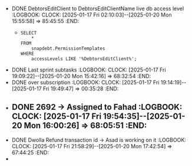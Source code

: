 - DONE DebtorsEditClient to DebtorsEditClientName live db access level
  :LOGBOOK:
  CLOCK: [2025-01-17 Fri 02:10:03]--[2025-01-20 Mon 15:55:58] =>  85:45:55
  :END:
	- ```apl
	  SELECT 
	      *
	  FROM
	      snapdebt.PermissionTemplates
	  WHERE
	      accessLevels LIKE '%DebtorsEditClient%';
	  ```
- DONE Last sprint subtasks
  :LOGBOOK:
  CLOCK: [2025-01-17 Fri 19:09:22]--[2025-01-20 Mon 15:42:16] =>  68:32:54
  :END:
- DONE over subscription
  :LOGBOOK:
  CLOCK: [2025-01-17 Fri 19:14:19]--[2025-01-17 Fri 19:49:47] =>  00:35:28
  :END:
- DONE 2692 -> Assigned to Fahad
  :LOGBOOK:
  CLOCK: [2025-01-17 Fri 19:54:35]--[2025-01-20 Mon 16:00:26] =>  68:05:51
  :END:
	-
- DONE Dwolla Refund transaction id -> Asad is working on it
  :LOGBOOK:
  CLOCK: [2025-01-17 Fri 21:58:29]--[2025-01-20 Mon 17:42:54] =>  67:44:25
  :END:
-